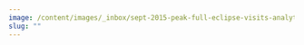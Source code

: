 ```yaml
---
image: /content/images/_inbox/sept-2015-peak-full-eclipse-visits-analytics-usa-gov.png
slug: ""
---
```

